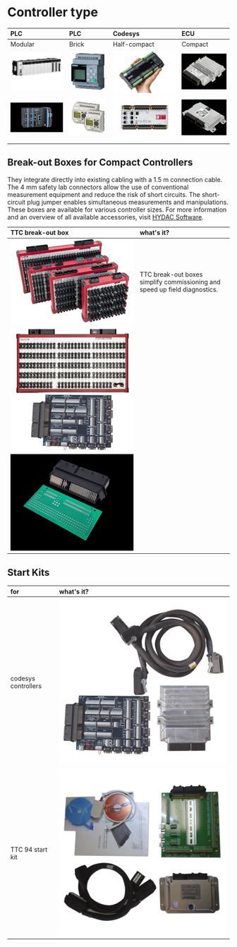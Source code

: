 # Controller type

|PLC | PLC | Codesys | ECU |
|:--|:--|:--|:--|
|Modular| Brick|Half-compact|Compact|
|![plc](image-2.png)|![brick](image-7.png)|![codesys beijer](image-1.png)|![ecu](image-4.png) |
|![plc](image-5.png)|![brick](image-8.png)|![codesys](image-3.png)|![ecu](image-9.png)|
||||

## Break-out Boxes for Compact Controllers
They integrate directly into existing cabling with a 1.5 m connection cable. The 4 mm safety lab connectors allow the use of conventional measurement equipment and reduce the risk of short circuits. The short-circuit plug jumper enables simultaneous measurements and manipulations. These boxes are available for various controller sizes. For more information and an overview of all available accessories, visit [HYDAC Software](https://software.hydac.com/home/en/produkte/bob-breakout-box/).

|TTC break-out box| what's it?|
|:--|:--|
|![bob](image-10.png)|TTC  break-out boxes simplify commissioning and speed up field diagnostics. |
|![connector board](image-11.png) ||
|![connection cable kit](image-12.png)||



## Start Kits

|for| what's it?|
|:--|:--|
|codesys controllers|![for codesys](image-13.png) |
|TTC 94 start kit|![ttc94](image-14.png)|

